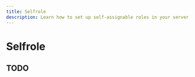 ```yaml
---
title: Selfrole
description: Learn how to set up self-assignable roles in your server
---
```


# Selfrole
## TODO